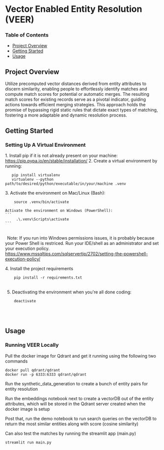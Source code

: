 # Vector Enabled Entity Resolution (VEER)

### Table of Contents
  - [Project Overview](#project-overview)
  - [Getting Started](#getting-started)
  - [Usage](#usage)


## Project Overview

Utilize precomputed vector distances derived from entity attributes to discern similarity, enabling people to effortlessly identify matches and compute match scores for potential or automatic merges. The resulting match scores for existing records serve as a pivotal indicator, guiding actions towards efficient merging strategies. This approach holds the promise of bypassing rigid static rules that dictate exact types of matching, fostering a more adaptable and dynamic resolution process.


## Getting Started

### Setting Up A Virtual Environment

1.⁠ ⁠Install pip if it is not already present on your machine: https://pip.pypa.io/en/stable/installation/
2.⁠ ⁠Create a virtual environment by running:

```
   pip install virtualenv
   virtualenv --python path/to/desired/python/executable/in/your/machine .venv
```

3.⁠ ⁠Activate the environment on Mac/Linux (Bash):
```
    source .venv/bin/activate
```

    Activate the environment on Windows (PowerShell):
    ```
         .\.venv\Scripts\activate
    ```
⁠    
     ⁠
    Note: If you run into Windows permissions issues, it is probably because your Power Shell is restriced. Run your IDE/shell as an administrator and set your execution policy.
    https://www.mssqltips.com/sqlservertip/2702/setting-the-powershell-execution-policy/

4.⁠ ⁠Install the project requirements
```
    pip install -r requirements.txt
```
⁠     
     ⁠
5.⁠ ⁠Deactivating the environment when you're all done coding:
```
    deactivate
```
⁠     
     ⁠

## Usage

### Running VEER Locally

Pull the docker image for Qdrant and get it running using the following two commands
```
docker pull qdrant/qdrant
docker run -p 6333:6333 qdrant/qdrant
```

Run the synthetic_data_generation to create a bunch of entity pairs for entity resolution

Run the embeddings notebook next to create a vectorDB out of the entity attributes, which will be stored in the Qdrant server created
when the docker image is setup

Post that, run the demo notebook to run search queries on the vectorDB to return the most similar entities along with score (cosine similarity)

Can also test the matches by running the streamlit app (main.py)
```
streamlit run main.py
```

